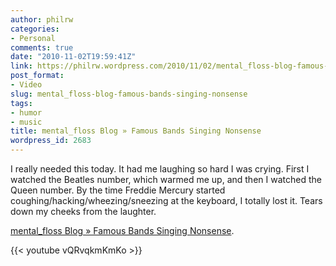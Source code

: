 ```yaml
---
author: philrw
categories:
- Personal
comments: true
date: "2010-11-02T19:59:41Z"
link: https://philrw.wordpress.com/2010/11/02/mental_floss-blog-famous-bands-singing-nonsense/
post_format:
- Video
slug: mental_floss-blog-famous-bands-singing-nonsense
tags:
- humor
- music
title: mental_floss Blog » Famous Bands Singing Nonsense
wordpress_id: 2683
---
```


I really needed this today. It had me laughing so hard I was crying. First I watched the Beatles number, which warmed me up, and then I watched the Queen number. By the time Freddie Mercury started coughing/hacking/wheezing/sneezing at the keyboard, I totally lost it. Tears down my cheeks from the laughter.

[mental_floss Blog » Famous Bands Singing Nonsense](http://mentalfloss.com/article/26265/famous-bands-singing-nonsense).<!--more-->

{{< youtube vQRvqkmKmKo >}}
